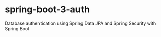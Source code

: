 # spring-boot-3-auth
Database authentication using Spring Data JPA and Spring Security with Spring Boot
